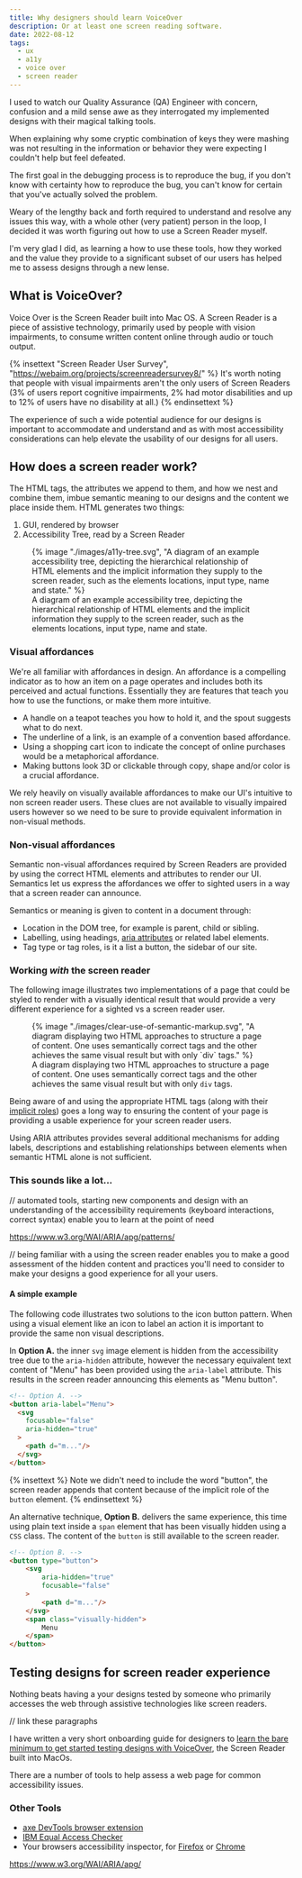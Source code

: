 ```yaml
---
title: Why designers should learn VoiceOver
description: Or at least one screen reading software.
date: 2022-08-12
tags:
  - ux
  - a11y
  - voice over
  - screen reader
---
```


I used to watch our Quality Assurance (QA) Engineer with concern, confusion and a mild sense awe as they interrogated my implemented designs with their magical talking tools.

When explaining why some cryptic combination of keys they were mashing was not resulting in the information or behavior they were expecting I couldn't help but feel defeated. 

The first goal in the debugging process is to reproduce the bug, if you don't know with certainty how to reproduce the bug, you can't know for certain that you've actually solved the problem.

Weary of the lengthy back and forth required to understand and resolve any issues this way, with a whole other (very patient) person in the loop, I decided it was  worth figuring out how to use a Screen Reader myself. 

I'm very glad I did, as learning a how to use these tools, how they worked and the value they provide to a significant subset of our users has helped me to assess designs through a new lense. 

## What is VoiceOver?

Voice Over is the Screen Reader built into Mac OS. A Screen Reader is a piece of assistive technology, primarily used by people with vision impairments, to consume written content online through audio or touch output.

{% insettext "Screen Reader User Survey", "https://webaim.org/projects/screenreadersurvey8/" %}
It's worth noting that people with visual impairments aren't the only users of Screen Readers (3% of users report cognitive impairments, 2% had motor disabilities and up to 12% of users have no disability at all.)
{% endinsettext %}

The experience of such a wide potential audience for our designs is important to accommodate and understand and as with most accessibility considerations can help elevate the usability of our designs for all users. 

## How does a screen reader work?

The HTML tags, the attributes we append to them, and how we nest and combine them, imbue semantic meaning to our designs and the content we place inside them. HTML generates two things:
1. GUI, rendered by browser
2. Accessibility Tree, read by a Screen Reader

<figure class="u-bleed-container:medium">
  {% image "./images/a11y-tree.svg", "A diagram of an example accessibility tree, depicting the hierarchical relationship of HTML elements and the implicit information they supply to the screen reader, such as the elements locations, input type, name and state." %}
  <figcaption>A diagram of an example accessibility tree, depicting the hierarchical relationship of HTML elements and the implicit information they supply to the screen reader, such as the elements locations, input type, name and state.</figcaption>
</figure> 

### Visual affordances

We're all familiar with affordances in design. An affordance is a compelling indicator as to how an item on a page operates and includes both its perceived and actual functions. Essentially they are features that teach you how to use the functions, or make them more intuitive.
- A handle on a teapot teaches you how to hold it, and the spout suggests what to do next.
- The underline of a link, is an example of a convention based affordance.
- Using a shopping cart icon to indicate the concept of online purchases would be a metaphorical affordance.
- Making buttons look 3D or clickable through copy, shape and/or color is a crucial affordance.

We rely heavily on visually available affordances to make our UI's intuitive to non screen reader users. These clues are not available to visually impaired users however so we need to be sure to provide equivalent information in non-visual methods.

### Non-visual affordances

Semantic non-visual affordances required by Screen Readers are provided by using the correct HTML elements and attributes to render our UI. Semantics let us express the affordances we offer to sighted users in a way that a screen reader can announce.

Semantics or meaning is given to content in a document through:
- Location in the DOM tree, for example is parent, child or sibling.
- Labelling, using headings, [aria attributes](https://developer.mozilla.org/en-US/docs/Web/Accessibility/ARIA/Attributes) or related label elements.
- Tag type or tag roles, is it a list a button, the sidebar of our site.

### Working *with* the screen reader

The following image illustrates two implementations of a page that could be styled to render with a visually identical result that would provide a very different experience for a sighted vs a screen reader user.

<figure class="u-bleed-container:medium">
  {% image "./images/clear-use-of-semantic-markup.svg", "A diagram displaying two HTML approaches to structure a page of content. One uses semantically correct tags and the other achieves the same visual result but with only `div` tags." %}
  <figcaption>A diagram displaying two HTML approaches to structure a page of content. One uses semantically correct tags and the other achieves the same visual result but with only <code>div</code> tags.</figcaption>
</figure>

Being aware of and using the appropriate HTML tags (along with their [implicit roles](https://developer.mozilla.org/en-US/docs/Web/Accessibility/ARIA/Roles)) goes a long way to ensuring the content of your page is providing a usable experience for your screen reader users.

Using ARIA attributes provides several additional mechanisms for adding labels, descriptions and establishing relationships between elements when semantic HTML alone is not sufficient.

### This sounds like a lot...
 
// automated tools, starting new components and design with an understanding of the accessibility requirements (keyboard interactions, correct syntax) enable you to learn at the point of need 

https://www.w3.org/WAI/ARIA/apg/patterns/

// being familiar with a using the screen reader enables you to make a good assessment of the hidden content and practices you'll need to consider to make your designs a good experience for all your users.

#### A simple example

The following code illustrates two solutions to the icon button pattern. When using a visual element like an icon to label an action it is important to provide the same non visual descriptions.

In **Option A.** the inner `svg` image element is hidden from the accessibility tree due to the `aria-hidden` attribute, however the necessary equivalent text content of "Menu" has been provided using the `aria-label` attribute. This results in the screen reader announcing this elements as "Menu button".

```html
<!-- Option A. -->
<button aria-label="Menu">
  <svg 
    focusable="false" 
    aria-hidden="true"
  >
    <path d="m..."/>
  </svg>
</button>
```

{% insettext %}
Note we didn't need to include the word "button", the screen reader appends that content because of the implicit role of the `button` element.
{% endinsettext %}

An alternative technique, **Option B.** delivers the same experience, this time using plain text inside a `span` element that has been visually hidden using a `CSS` class. The content of the `button` is still available to the screen reader.

```html
<!-- Option B. -->
<button type="button">
    <svg
        aria-hidden="true"
        focusable="false"
    >
        <path d="m..."/>
    </svg>
    <span class="visually-hidden">
        Menu
    </span>
</button>
```

## Testing designs for screen reader experience

Nothing beats having a your designs tested by someone who primarily accesses the web through assistive technologies like screen readers.

// link these paragraphs 

I have written a very short onboarding guide for designers to [learn the bare minimum to get started testing designs with VoiceOver](../how-to-get-started-with-voice-over), the Screen Reader built into MacOs. 

There are a number of tools to help assess a web page for common accessibility issues.

### Other Tools
- [axe DevTools browser extension](https://www.deque.com/axe/devtools/chrome-browser-extension/)
- [IBM Equal Access Checker](https://www.ibm.com/able/toolkit/tools)
- Your browsers accessibility inspector, for [Firefox](https://firefox-source-docs.mozilla.org/devtools-user/accessibility_inspector/) or [Chrome](https://developer.chrome.com/docs/devtools/accessibility/reference/#pane)

https://www.w3.org/WAI/ARIA/apg/  
